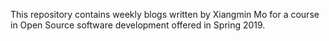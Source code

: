This repository contains weekly blogs written by Xiangmin Mo
for a course in Open Source software development offered in Spring 2019.

